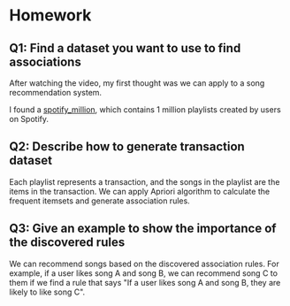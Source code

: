 # Homework

## Q1: Find a dataset you want to use to find associations

After watching the video, my first thought was we can apply to a song recommendation system.

I found a [spotify_million](https://www.kaggle.com/datasets/himanshuwagh/spotify-million), which contains 1 million playlists created by users on Spotify.

## Q2: Describe how to generate transaction dataset

Each playlist represents a transaction, and the songs in the playlist are the items in the transaction. We can apply Apriori algorithm to calculate the frequent itemsets and generate association rules.

## Q3: Give an example to show the importance of the discovered rules

We can recommend songs based on the discovered association rules. For example, if a user likes song A and song B, we can recommend song C to them if we find a rule that says "If a user likes song A and song B, they are likely to like song C".
